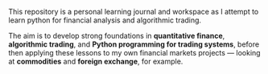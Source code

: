  This repository is a personal learning journal and workspace as I attempt to learn python for financial analysis and algorithmic trading. 

The aim is to develop strong foundations in **quantitative finance**, **algorithmic trading**, and **Python programming for trading systems**, before then applying these lessons to my own financial markets projects — looking at **commodities** and **foreign exchange**, for example.
